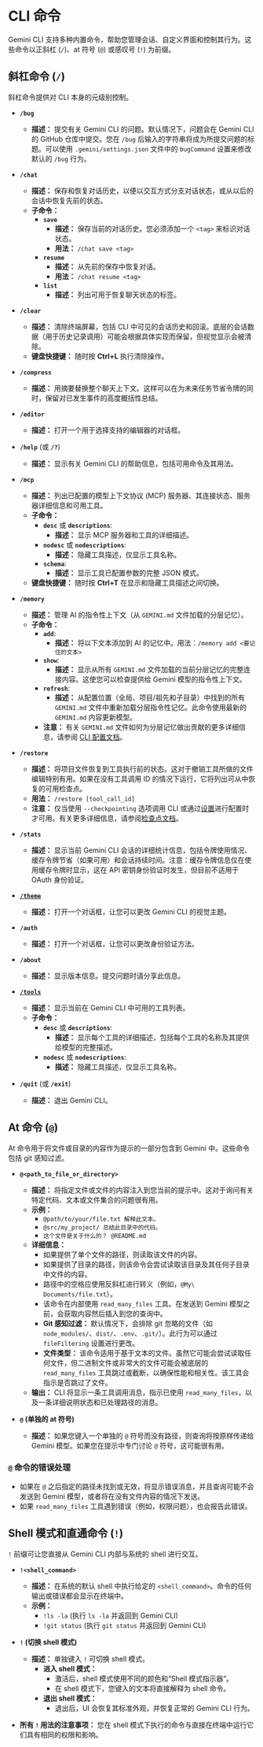 # CLI 命令

Gemini CLI 支持多种内置命令，帮助您管理会话、自定义界面和控制其行为。这些命令以正斜杠 (`/`)、at 符号 (`@`) 或感叹号 (`!`) 为前缀。

## 斜杠命令 (`/`)

斜杠命令提供对 CLI 本身的元级别控制。

- **`/bug`**

  - **描述：** 提交有关 Gemini CLI 的问题。默认情况下，问题会在 Gemini CLI 的 GitHub 仓库中提交。您在 `/bug` 后输入的字符串将成为所提交问题的标题。可以使用 `.gemini/settings.json` 文件中的 `bugCommand` 设置来修改默认的 `/bug` 行为。

- **`/chat`**

  - **描述：** 保存和恢复对话历史，以便以交互方式分支对话状态，或从以后的会话中恢复先前的状态。
  - **子命令：**
    - **`save`**
      - **描述：** 保存当前的对话历史。您必须添加一个 `<tag>` 来标识对话状态。
      - **用法：** `/chat save <tag>`
    - **`resume`**
      - **描述：** 从先前的保存中恢复对话。
      - **用法：** `/chat resume <tag>`
    - **`list`**
      - **描述：** 列出可用于恢复聊天状态的标签。

- **`/clear`**

  - **描述：** 清除终端屏幕，包括 CLI 中可见的会话历史和回滚。底层的会话数据（用于历史记录调用）可能会根据具体实现而保留，但视觉显示会被清除。
  - **键盘快捷键：** 随时按 **Ctrl+L** 执行清除操作。

- **`/compress`**

  - **描述：** 用摘要替换整个聊天上下文。这样可以在为未来任务节省令牌的同时，保留对已发生事件的高度概括性总结。

- **`/editor`**

  - **描述：** 打开一个用于选择支持的编辑器的对话框。

- **`/help`** (或 **`/?`**)

  - **描述：** 显示有关 Gemini CLI 的帮助信息，包括可用命令及其用法。

- **`/mcp`**

  - **描述：** 列出已配置的模型上下文协议 (MCP) 服务器、其连接状态、服务器详细信息和可用工具。
  - **子命令：**
    - **`desc`** 或 **`descriptions`**:
      - **描述：** 显示 MCP 服务器和工具的详细描述。
    - **`nodesc`** 或 **`nodescriptions`**:
      - **描述：** 隐藏工具描述，仅显示工具名称。
    - **`schema`**:
      - **描述：** 显示工具已配置参数的完整 JSON 模式。
  - **键盘快捷键：** 随时按 **Ctrl+T** 在显示和隐藏工具描述之间切换。

- **`/memory`**

  - **描述：** 管理 AI 的指令性上下文（从 `GEMINI.md` 文件加载的分层记忆）。
  - **子命令：**
    - **`add`**:
      - **描述：** 将以下文本添加到 AI 的记忆中。用法：`/memory add <要记住的文本>`
    - **`show`**:
      - **描述：** 显示从所有 `GEMINI.md` 文件加载的当前分层记忆的完整连接内容。这使您可以检查提供给 Gemini 模型的指令性上下文。
    - **`refresh`**:
      - **描述：** 从配置位置（全局、项目/祖先和子目录）中找到的所有 `GEMINI.md` 文件中重新加载分层指令性记忆。此命令使用最新的 `GEMINI.md` 内容更新模型。
    - **注意：** 有关 `GEMINI.md` 文件如何为分层记忆做出贡献的更多详细信息，请参阅 [CLI 配置文档](./configuration.md#4-geminimd-files-hierarchical-instructional-context)。

- **`/restore`**

  - **描述：** 将项目文件恢复到工具执行前的状态。这对于撤销工具所做的文件编辑特别有用。如果在没有工具调用 ID 的情况下运行，它将列出可从中恢复的可用检查点。
  - **用法：** `/restore [tool_call_id]`
  - **注意：** 仅当使用 `--checkpointing` 选项调用 CLI 或通过[设置](./configuration.md)进行配置时才可用。有关更多详细信息，请参阅[检查点文档](../checkpointing.md)。

- **`/stats`**

  - **描述：** 显示当前 Gemini CLI 会话的详细统计信息，包括令牌使用情况、缓存令牌节省（如果可用）和会话持续时间。注意：缓存令牌信息仅在使用缓存令牌时显示，这在 API 密钥身份验证时发生，但目前不适用于 OAuth 身份验证。

- [**`/theme`**](./themes.md)

  - **描述：** 打开一个对话框，让您可以更改 Gemini CLI 的视觉主题。

- **`/auth`**

  - **描述：** 打开一个对话框，让您可以更改身份验证方法。

- **`/about`**

  - **描述：** 显示版本信息。提交问题时请分享此信息。

- [**`/tools`**](../tools/index.md)

  - **描述：** 显示当前在 Gemini CLI 中可用的工具列表。
  - **子命令：**
    - **`desc`** 或 **`descriptions`**:
      - **描述：** 显示每个工具的详细描述，包括每个工具的名称及其提供给模型的完整描述。
    - **`nodesc`** 或 **`nodescriptions`**:
      - **描述：** 隐藏工具描述，仅显示工具名称。

- **`/quit`** (或 **`/exit`**)

  - **描述：** 退出 Gemini CLI。

## At 命令 (`@`)

At 命令用于将文件或目录的内容作为提示的一部分包含到 Gemini 中。这些命令包括 git 感知过滤。

- **`@<path_to_file_or_directory>`**

  - **描述：** 将指定文件或文件的内容注入到您当前的提示中。这对于询问有关特定代码、文本或文件集合的问题很有用。
  - **示例：**
    - `@path/to/your/file.txt 解释此文本。`
    - `@src/my_project/ 总结此目录中的代码。`
    - `这个文件是关于什么的？ @README.md`
  - **详细信息：**
    - 如果提供了单个文件的路径，则读取该文件的内容。
    - 如果提供了目录的路径，则该命令会尝试读取该目录及其任何子目录中文件的内容。
    - 路径中的空格应使用反斜杠进行转义（例如，`@My\ Documents/file.txt`）。
    - 该命令在内部使用 `read_many_files` 工具。在发送到 Gemini 模型之前，会获取内容然后插入到您的查询中。
    - **Git 感知过滤：** 默认情况下，会排除 git 忽略的文件（如 `node_modules/`、`dist/`、`.env`、`.git/`）。此行为可以通过 `fileFiltering` 设置进行更改。
    - **文件类型：** 该命令适用于基于文本的文件。虽然它可能会尝试读取任何文件，但二进制文件或非常大的文件可能会被底层的 `read_many_files` 工具跳过或截断，以确保性能和相关性。该工具会指示是否跳过了文件。
  - **输出：** CLI 将显示一条工具调用消息，指示已使用 `read_many_files`，以及一条详细说明状态和已处理路径的消息。

- **`@` (单独的 at 符号)**
  - **描述：** 如果您键入一个单独的 `@` 符号而没有路径，则查询将按原样传递给 Gemini 模型。如果您在提示中专门讨论 `@` 符号，这可能很有用。

### `@` 命令的错误处理

- 如果在 `@` 之后指定的路径未找到或无效，将显示错误消息，并且查询可能不会发送到 Gemini 模型，或者将在没有文件内容的情况下发送。
- 如果 `read_many_files` 工具遇到错误（例如，权限问题），也会报告此错误。

## Shell 模式和直通命令 (`!`)

`!` 前缀可让您直接从 Gemini CLI 内部与系统的 shell 进行交互。

- **`!<shell_command>`**

  - **描述：** 在系统的默认 shell 中执行给定的 `<shell_command>`。命令的任何输出或错误都会显示在终端中。
  - **示例：**
    - `!ls -la` (执行 `ls -la` 并返回到 Gemini CLI)
    - `!git status` (执行 `git status` 并返回到 Gemini CLI)

- **`!` (切换 shell 模式)**

  - **描述：** 单独键入 `!` 可切换 shell 模式。
    - **进入 shell 模式：**
      - 激活后，shell 模式使用不同的颜色和“Shell 模式指示器”。
      - 在 shell 模式下，您键入的文本将直接解释为 shell 命令。
    - **退出 shell 模式：**
      - 退出后，UI 会恢复其标准外观，并恢复正常的 Gemini CLI 行为。

- **所有 `!` 用法的注意事项：** 您在 shell 模式下执行的命令与直接在终端中运行它们具有相同的权限和影响。
